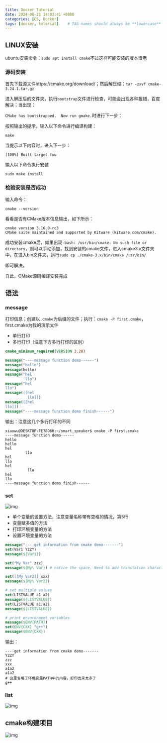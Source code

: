 ```yaml
---
title: Docker Tutorial
date: 2024-06-21 14:03:41 +0800
categories: [CS, Docker]
tags: [docker, tutorial]    # TAG names should always be **lowercase**
---
```


## LINUX安装

ubuntu安装命令：`sudo apt install cmake`不过这样可能安装的版本很老

### 源码安装

首先下载源文件https://cmake.org/download/；然后解压缩：`tar -zxvf cmake-3.24.1.tar.gz`

进入解压后的文件夹，执行`bootstrap`文件进行检查，可能会出现各种报错，百度解决；当出现：

`CMake has bootstrapped.  Now run gmake.`时进行下一步：

按照输出的提示，输入以下命令进行编译构建：

``` shell
make
```

当提示以下内容时，进入下一步：

``` shell
[100%] Built target foo
```

输入以下命令执行安装

``` shell
sudo make install
```

### 检验安装是否成功

输入命令：

``` shell
cmake --version
```

看看是否有CMake版本信息输出，如下所示：

``` shell
cmake version 3.16.0-rc3
CMake suite maintained and supported by Kitware (kitware.com/cmake).
```

成功安装cmake后，如果出现`-bash: /usr/bin/cmake: No such file or directory`，则可以手动添加，找到安装的cmake文件，进入cmake3.x文件夹中，在进入bin文件夹，运行`sudo cp ./cmake-3.x/bin/cmake /usr/bin/`

即可解决。

自此，CMake源码编译安装完成

## 语法

### message

打印信息；创建以`.cmake`为后缀的文件；执行：`cmake -P first.cmake`，first.cmake为我的演示文件

- 单行打印
- 多行打印（注意下方多行打印的区别）

``` cmake
cmake_minimum_required(VERSION 3.20)

message("----message function demo------")
message("hello")
message(hello)
message("hel
         llo")
message("hel
llo")
message([[hel
          llo]])
message([[hel
llo]])
message("----message function demo finish------")
```

输出：注意这几个多行打印的不同

``` shell
xiaowu@DESKTOP-FE78O6H:~/smart_speaker$ cmake -P first.cmake 
----message function demo------
hello
hello
hel
         llo
hel
llo
hel
          llo
hel
llo
----message function demo finish------
```

### set

![img](https://kv56iiakc2.feishu.cn/space/api/box/stream/download/asynccode/?code=YmMzYmEyZWYyODE4ODUyZWU4NmMxOTQ2MWVhMmE5YmNfOGdnUFFEMjc2N0E2dmkxZ2JJNTRrOXhXVTRKUzR6UGhfVG9rZW46UlBSR2JrRUl4b3dUeUd4SFoxU2NnYjBkblJnXzE3NDQ0NjU1ODY6MTc0NDQ2OTE4Nl9WNA)

- 单个变量的设置方法，注意变量名称带有空格的情况，第5行
- 变量赋多值的方法
- 打印环境变量的方法
- 设置环境变量的方法

``` cmake
message("----get information from cmake demo-------")
set(Var1 YZZY)
message(${Var1})

set("My Var" zzz)
message(${My\ Var}) # notice the space, Need to add translation characters \

set([[My Var2]] xxx)
message(${My\ Var2})

# set multiple values
set(LISTVALUE a1 a2)
message(${LISTVALUE})
set(LISTVALUE a1;a2)
message(${LISTVALUE})

# print envoronment variables
message($ENV{PATH})
set(ENV{CXX} "g++")
message($ENV{CXX})
```

输出：

``` shell
----get information from cmake demo-------
YZZY
zzz
xxx
a1a2
a1a2
# 这里省略了环境变量PATH中的内容，打印出来太多了
g++
```

### list

![img](https://kv56iiakc2.feishu.cn/space/api/box/stream/download/asynccode/?code=NWNmN2JiOTNjMDI5ZmM2YWUzMmMyNDZmMmU4YzA2NTZfVVhOa3lRWXJwNmZERWVLRmhJVVBIaFNkaDluWTlRYzZfVG9rZW46UURxdGJZSXQ4b3VONDV4bWpXRGNlSzhPbjNlXzE3NDQ0NjU1ODY6MTc0NDQ2OTE4Nl9WNA)

## cmake构建项目

![img](https://kv56iiakc2.feishu.cn/space/api/box/stream/download/asynccode/?code=YmNhYTZjNjMzMjY3NmNmMzU1NzExMTE5ZGNmMmExOWZfQnhvNmU3dkIzcTV0dUdsSUIxN3NWRXFtYWVLTURZQ3ZfVG9rZW46Vk9oRWJBdWJKb2JnSGx4dzRDNmMxM3BZbncwXzE3NDQ0NjU1ODY6MTc0NDQ2OTE4Nl9WNA)